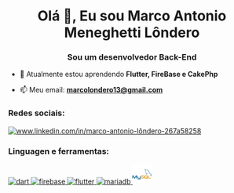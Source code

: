 <h1 align="center">Olá 👋, Eu sou Marco Antonio Meneghetti Lôndero</h1>
<h3 align="center">Sou um desenvolvedor Back-End</h3>

- 🌱 Atualmente estou aprendendo **Flutter, FireBase e CakePhp**

- 📫 Meu email: **marcolondero13@gmail.com**

<h3 align="left">Redes sociais:</h3>
<p align="left">
<a href="https://linkedin.com/in/marco-antonio-lôndero-267a58258" target="blank"><img align="center" src="https://raw.githubusercontent.com/rahuldkjain/github-profile-readme-generator/master/src/images/icons/Social/linked-in-alt.svg" alt="www.linkedin.com/in/marco-antonio-lôndero-267a58258" height="30" width="40" /></a>
</p>

<h3 align="left">Linguagen e ferramentas:</h3>
<p align="left"> <a href="https://dart.dev" target="_blank" rel="noreferrer"> <img src="https://www.vectorlogo.zone/logos/dartlang/dartlang-icon.svg" alt="dart" width="40" height="40"/> </a> <a href="https://firebase.google.com/" target="_blank" rel="noreferrer"> <img src="https://www.vectorlogo.zone/logos/firebase/firebase-icon.svg" alt="firebase" width="40" height="40"/> </a> <a href="https://flutter.dev" target="_blank" rel="noreferrer"> <img src="https://www.vectorlogo.zone/logos/flutterio/flutterio-icon.svg" alt="flutter" width="40" height="40"/> </a> <a href="https://mariadb.org/" target="_blank" rel="noreferrer"> <img src="https://www.vectorlogo.zone/logos/mariadb/mariadb-icon.svg" alt="mariadb" width="40" height="40"/> </a> <a href="https://www.mysql.com/" target="_blank" rel="noreferrer"> <img src="https://raw.githubusercontent.com/devicons/devicon/master/icons/mysql/mysql-original-wordmark.svg" alt="mysql" width="40" height="40"/> </a> </p>
